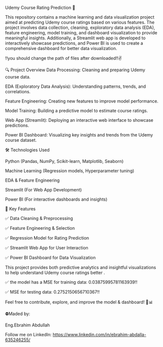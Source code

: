 Udemy Course Rating Prediction 🚀

This repository contains a machine learning and data visualization project aimed at predicting Udemy course ratings based on various features. The project involves data collection, cleaning, exploratory data analysis (EDA), feature engineering, model training, and dashboard visualization to provide meaningful insights. Additionally, a Streamlit web app is developed to interactively showcase predictions, and Power BI is used to create a comprehensive dashboard for better data visualization.

‼️you should change the path of files after downloaded‼️✌️

🔍 Project Overview
  Data Processing: Cleaning and preparing Udemy course data.

  EDA (Exploratory Data Analysis): Understanding patterns, trends, and correlations.

  Feature Engineering: Creating new features to improve model performance.
 
  Model Training: Building a predictive model to estimate course ratings.

  Web App (Streamlit): Deploying an interactive web interface to showcase predictions.

  Power BI Dashboard: Visualizing key insights and trends from the Udemy course dataset.


🛠 Technologies Used

  Python (Pandas, NumPy, Scikit-learn, Matplotlib, Seaborn)

  Machine Learning (Regression models, Hyperparameter tuning)

  EDA & Feature Engineering

  Streamlit (For Web App Development)

  Power BI (For interactive dashboards and insights)


📌 Key Features

 ✅ Data Cleaning & Preprocessing

 ✅ Feature Engineering & Selection

 ✅ Regression Model for Rating Prediction

 ✅ Streamlit Web App for User Interaction

 ✅ Power BI Dashboard for Data Visualization


This project provides both predictive analytics and insightful visualizations to help understand Udemy course ratings better .

 ✅ the model has a MSE for training data: 0.03875995781163939‼️
 
 ✅ MSE for testing data: 0.2752150656710367‼️
 
Feel free to contribute, explore, and improve the model & dashboard! 🚀📊

⛔Maded by:

  Eng.Ebrahim Abdullah
  
Follow me on LinkedIn: https://www.linkedin.com/in/ebrahim-abdalla-635246255/  

